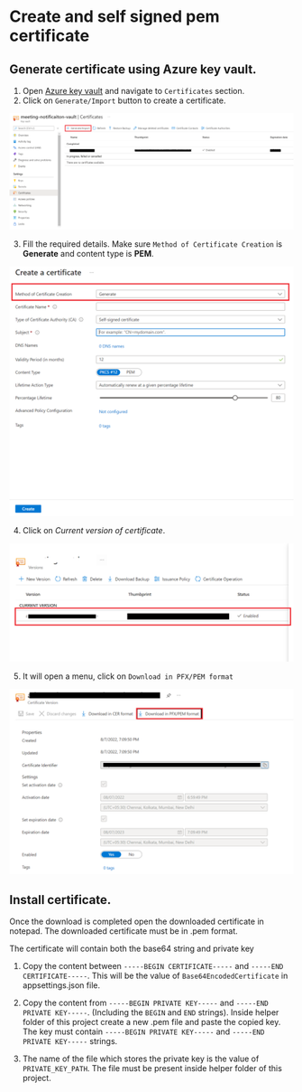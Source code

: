# Create and self signed pem certificate

## Generate certificate using Azure key vault.

1. Open [Azure key vault](https://docs.microsoft.com/en-us/azure/key-vault/key-vault-whatis) and navigate to `Certificates` section.
2. Click on `Generate/Import` button to create a certificate. 

![Generate certificate](GenerateCertificate.png)

3. Fill the required details. Make sure `Method of Certificate Creation` is **Generate** and content type is **PEM**.

![Fill details](CreateCertificateForm.png)

4. Click on *Current version of certificate*.

![Certificate Operation](CertificateOperations.png)

5. It will open a menu, click on `Download in PFX/PEM format`

![Download certificate](PFXFormat.png)

## Install certificate.
Once the download is completed open the downloaded certificate in notepad. The downloaded certificate must be in .pem format.

The certificate will contain both the base64 string and private key

1. Copy the content between `-----BEGIN CERTIFICATE-----` and `-----END CERTIFICATE-----`. This will be the value of `Base64EncodedCertificate` in appsettings.json file.

2. Copy the content from `-----BEGIN PRIVATE KEY-----` and `-----END PRIVATE KEY-----`. (Including the `BEGIN` and `END` strings). Inside helper folder of this project create a new .pem file and paste the copied key. The key must contain `-----BEGIN PRIVATE KEY-----` and `-----END PRIVATE KEY-----` strings.

3. The name of the file which stores the private key is the value of `PRIVATE_KEY_PATH`. The file must be present inside helper folder of this project.
